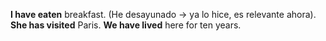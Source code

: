 **I have eaten** breakfast. (He desayunado → ya lo hice, es relevante ahora).
**She has visited** Paris.
**We have lived** here for ten years.